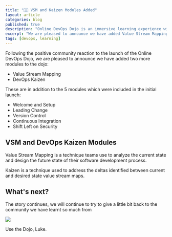 ```yaml
---
title: "🐱‍👤 VSM and Kaizen Modules Added"
layout: article
categories: blog
published: true
description: "Online DevOps Dojo is an immersive learning experience with a fictitious team and a set of hands-on labs running in the browser."
excerpt: "We are pleased to announce we have added Value Stream Mapping and DevOps Kaizen modules to the Online DevOps Dojo."
tags: [devops, learning]
---
```


Following the positive community reaction to the launch of the Online DevOps Dojo, we are pleased to announce we have added two more modules to the dojo:

* Value Stream Mapping
* DevOps Kaizen

These are in addition to the 5 modules which were included in the initial launch:

* Welcome and Setup
* Leading Change
* Version Control
* Continuous Integration
* Shift Left on Security

## VSM and DevOps Kaizen Modules

Value Stream Mapping is a technique teams use to analyze the current state and design the future state of their software development process.

Kaizen is a technique used to address the deltas identified between current and desired state value stream maps.

## What's next?

The story continues, we will continue to try to give a little bit back to the community we have learnt so much from

![](../../images/onceuponatime.jpg)

Use the Dojo, Luke.
